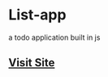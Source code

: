 # List-app
a todo application built in js
<a href="https://yash-github-007.github.io/List-app/"><h2>Visit Site</h2></a>

